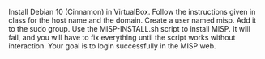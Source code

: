 Install Debian 10 (Cinnamon) in VirtualBox.
Follow the instructions given in class for the host name and the domain.
Create a user named misp.
Add it to the sudo group.
Use the MISP-INSTALL.sh script to install MISP.
It will fail, and you will have to fix everything until the script works without interaction.
Your goal is to login successfully in the MISP web.
